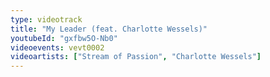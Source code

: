 ```yaml
---
type: videotrack
title: "My Leader (feat. Charlotte Wessels)"
youtubeId: "gxfbw5O-Nb0"
videoevents: vevt0002
videoartists: ["Stream of Passion", "Charlotte Wessels"]
---
```

